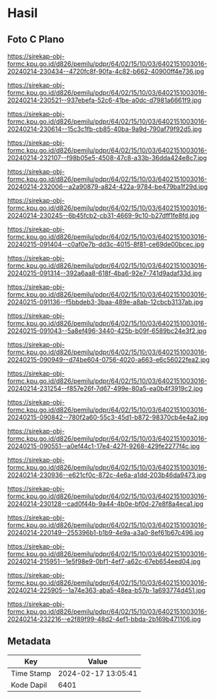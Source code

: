 # Hasil

## Foto C Plano

https://sirekap-obj-formc.kpu.go.id/d826/pemilu/pdpr/64/02/15/10/03/6402151003016-20240214-230434--4720fc8f-90fa-4c82-b662-40900ff4e736.jpg

https://sirekap-obj-formc.kpu.go.id/d826/pemilu/pdpr/64/02/15/10/03/6402151003016-20240214-230521--937ebefa-52c6-41be-a0dc-d7981a6661f9.jpg

https://sirekap-obj-formc.kpu.go.id/d826/pemilu/pdpr/64/02/15/10/03/6402151003016-20240214-230614--15c3c1fb-cb85-40ba-9a9d-790af79f92d5.jpg

https://sirekap-obj-formc.kpu.go.id/d826/pemilu/pdpr/64/02/15/10/03/6402151003016-20240214-232107--f98b05e5-4508-47c8-a33b-36dda424e8c7.jpg

https://sirekap-obj-formc.kpu.go.id/d826/pemilu/pdpr/64/02/15/10/03/6402151003016-20240214-232006--a2a90879-a824-422a-9784-be479ba1f29d.jpg

https://sirekap-obj-formc.kpu.go.id/d826/pemilu/pdpr/64/02/15/10/03/6402151003016-20240214-230245--6b45fcb2-cb31-4669-9c10-b27dff1fe8fd.jpg

https://sirekap-obj-formc.kpu.go.id/d826/pemilu/pdpr/64/02/15/10/03/6402151003016-20240215-091404--c0af0e7b-dd3c-4015-8f81-ce69de00bcec.jpg

https://sirekap-obj-formc.kpu.go.id/d826/pemilu/pdpr/64/02/15/10/03/6402151003016-20240215-091314--392a6aa8-618f-4ba6-92e7-741d9adaf33d.jpg

https://sirekap-obj-formc.kpu.go.id/d826/pemilu/pdpr/64/02/15/10/03/6402151003016-20240215-091136--f5bbdeb3-3baa-489e-a8ab-12cbcb3137ab.jpg

https://sirekap-obj-formc.kpu.go.id/d826/pemilu/pdpr/64/02/15/10/03/6402151003016-20240215-091043--5a8ef496-3440-425b-b09f-6589bc24e3f2.jpg

https://sirekap-obj-formc.kpu.go.id/d826/pemilu/pdpr/64/02/15/10/03/6402151003016-20240215-090949--d74be604-0756-4020-a663-e6c56022fea2.jpg

https://sirekap-obj-formc.kpu.go.id/d826/pemilu/pdpr/64/02/15/10/03/6402151003016-20240214-231254--f857e26f-7d67-499e-80a5-ea0b4f3919c2.jpg

https://sirekap-obj-formc.kpu.go.id/d826/pemilu/pdpr/64/02/15/10/03/6402151003016-20240215-090842--780f2a60-55c3-45d1-b872-98370cb4e4a2.jpg

https://sirekap-obj-formc.kpu.go.id/d826/pemilu/pdpr/64/02/15/10/03/6402151003016-20240215-090551--a0ef44c1-17e4-427f-9268-429fe2277f4c.jpg

https://sirekap-obj-formc.kpu.go.id/d826/pemilu/pdpr/64/02/15/10/03/6402151003016-20240214-230936--e621cf0c-872c-4e6a-a1dd-203b46da9473.jpg

https://sirekap-obj-formc.kpu.go.id/d826/pemilu/pdpr/64/02/15/10/03/6402151003016-20240214-230128--cad0f44b-9a44-4b0e-bf0d-27e8f8a4eca1.jpg

https://sirekap-obj-formc.kpu.go.id/d826/pemilu/pdpr/64/02/15/10/03/6402151003016-20240214-220149--255396b1-b1b9-4e9a-a3a0-8ef61b67c496.jpg

https://sirekap-obj-formc.kpu.go.id/d826/pemilu/pdpr/64/02/15/10/03/6402151003016-20240214-215951--1e5f98e9-0bf1-4ef7-a62c-67eb654eed04.jpg

https://sirekap-obj-formc.kpu.go.id/d826/pemilu/pdpr/64/02/15/10/03/6402151003016-20240214-225905--1a74e363-aba5-48ea-b57b-1a693774d451.jpg

https://sirekap-obj-formc.kpu.go.id/d826/pemilu/pdpr/64/02/15/10/03/6402151003016-20240214-232216--e2f89f99-48d2-4ef1-bbda-2b169b471106.jpg


## Metadata

| Key        | Value               |
| ---------- | ------------------- |
| Time Stamp | 2024-02-17 13:05:41 |
| Kode Dapil | 6401                |




